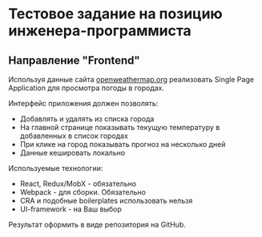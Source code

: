 Тестовое задание на позицию инженера-программиста
===

Направление "Frontend"
---

Используя данные сайта [openweathermap.org](http://openweathermap.org) реализовать Single Page Application для просмотра погоды в городах.

Интерфейс приложения должен позволять:

* Добавлять и удалять из списка города
* На главной странице показывать текущую температуру в добавленных в список городах
* При клике на город показывать прогноз на несколько дней
* Данные кешировать локально

Используемые технологии:

* React, Redux/MobX - обязательно
* Webpack - для сборки. Обязательно
* CRA и подобные boilerplates использовать нельзя
* UI-framework - на Ваш выбор

Результат оформить в виде репозитория на GitHub.
